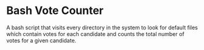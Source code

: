 # Bash Vote Counter
A bash script that visits every directory in the system to look for default files which contain votes for each candidate and counts the total number of votes for a given candidate.
